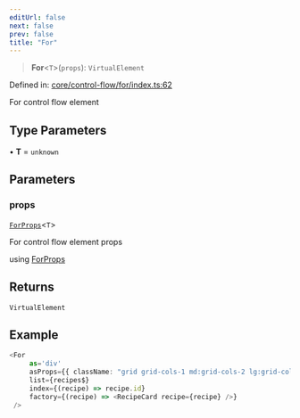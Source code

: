 ```yaml
---
editUrl: false
next: false
prev: false
title: "For"
---
```


> **For**\<`T`\>(`props`): `VirtualElement`

Defined in: [core/control-flow/for/index.ts:62](https://github.com/OfirTheOne/sigjs/blob/ddb97c5d4e7cc6153de1e1e2da19d6ed536582d2/sig/lib/core/control-flow/for/index.ts#L62)

For control flow element

## Type Parameters

• **T** = `unknown`

## Parameters

### props

[`ForProps`](/api/core-index/interfaces/forprops/)\<`T`\>

For control flow element props

using [ForProps](../../../../../../../api/core-index/interfaces/forprops)

## Returns

`VirtualElement`

## Example

```ts
<For 
     as='div'
     asProps={{ className: "grid grid-cols-1 md:grid-cols-2 lg:grid-cols-3 gap-6" }} 
     list={recipes$}
     index={(recipe) => recipe.id}
     factory={(recipe) => <RecipeCard recipe={recipe} />}
 />
```
